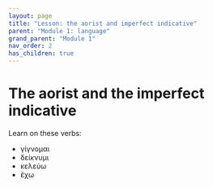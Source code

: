 ```yaml
---
layout: page
title: "Lesson: the aorist and imperfect indicative"
parent: "Module 1: language"
grand_parent: "Module 1"
nav_order: 2
has_children: true
---
```


# The aorist and the imperfect indicative


Learn on these verbs:

- γίγνομαι
- δείκνυμι
- κελεύω
- ἔχω